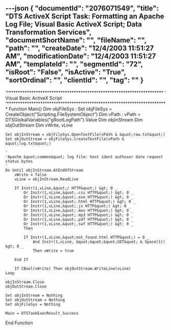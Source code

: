 ---json
{
  "documentId": "2076071549",
  "title": "DTS ActiveX Script Task: Formatting an Apache Log File; Visual Basic ActiveX Script; Data Transformation Services",
  "documentShortName": "",
  "fileName": "",
  "path": "",
  "createDate": "12/4/2003 11:51:27 AM",
  "modificationDate": "12/4/2003 11:51:27 AM",
  "templateId": "",
  "segmentId": "72",
  "isRoot": "False",
  "isActive": "True",
  "sortOrdinal": "",
  "clientId": "",
  "tag": ""
}
---

'**********************************************************************
'  Visual Basic ActiveX Script
'************************************************************************
Function Main()
    Dim objFileSys : Set objFileSys = CreateObject(&quot;Scripting.FileSystemObject&quot;)
    Dim vPath : vPath = DTSGlobalVariables(&quot;gRootLogPath&quot;).Value
    Dim objInStream
    Dim objOutStream
    Dim vWrite, vLine

    Set objInStream = objFileSys.OpenTextFile(vPath & &quot;raw.txt&quot;)
    Set objOutStream = objFileSys.CreateTextFile(vPath & &quot;log.txt&quot;)

    '
    'Apache &quot;common&quot; log file: host ident authuser date request status bytes
    '
    Do Until objInStream.AtEndOfStream
        vWrite = false
        vLine = objInStream.ReadLine

        If Instr(1,vLine,&quot;/ HTTP&quot;) &gt; 0 _
            Or Instr(1,vLine,&quot;.css HTTP&quot;) &gt; 0 _
            Or Instr(1,vLine,&quot;.exe HTTP&quot;) &gt; 0 _
            Or Instr(1,vLine,&quot;.html HTTP&quot;) &gt; 0 _
            Or Instr(1,vLine,&quot;.js HTTP&quot;) &gt; 0 _
            Or Instr(1,vLine,&quot;.mov HTTP&quot;) &gt; 0 _
            Or Instr(1,vLine,&quot;.mp3 HTTP&quot;) &gt; 0 _
            Or Instr(1,vLine,&quot;.pdf HTTP&quot;) &gt; 0 _
            Or Instr(1,vLine,&quot;.swf HTTP&quot;) &gt; 0 _
            Then

            If Instr(1,vLine,&quot;not_found.html HTTP&quot;) = 0 _
                And Instr(1,vLine, &quot;&quot;&quot;GET&quot; & Space(1)) &gt; 0 _
                Then vWrite = true

        End If

        If CBool(vWrite) Then objOutStream.WriteLine(vLine)
    Loop

    objInStream.Close
    objOutStream.Close

    Set objInStream = Nothing
    Set objOutStream = Nothing
    Set objFileSys = Nothing

    Main = DTSTaskExecResult_Success
End Function
